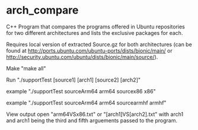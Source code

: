 # arch_compare
C++ Program that compares the programs offered in Ubuntu repositories for two different architectures and lists the exclusive packages for each.

Requires local version of extracted Source.gz for both architectures (can be found at http://ports.ubuntu.com/ubuntu-ports/dists/bionic/main/ or http://security.ubuntu.com/ubuntu/dists/bionic/main/source/).

Make
  "make all"
  
Run
  "./supportTest [source1] [arch1] [source2] [arch2]"
  
  example "./supportTest sourceArm64 arm64 sourcex86 x86"
  
  example "./supportTest sourceArm64 arm64 sourcearmhf armhf"
  
View output
  open "arm64VSx86.txt" or "[arch1]VS[arch2].txt" with arch1 and arch1 being the third and fifth arguements passed to the program.
